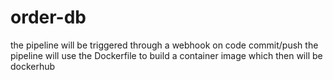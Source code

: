 # order-db

the pipeline will be triggered through a webhook on code commit/push
the pipeline will use the Dockerfile to build a container image which then will be dockerhub
